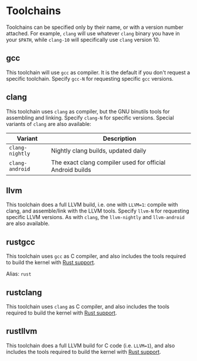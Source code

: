# Toolchains

Toolchains can be specified only by their name, or with a version number
attached. For example, `clang` will use whatever `clang` binary you have in
your `$PATH`, while `clang-10` will specifically use `clang` version 10.

## gcc

This toolchain will use `gcc` as compiler. It is the default if you don't
request a specific toolchain. Specify `gcc-N` for requesting specific `gcc`
versions.

## clang

This toolchain uses `clang` as compiler, but the GNU binutils tools for
assembling and linking. Specify `clang-N` for specific versions. Special
variants of `clang` are also available:

| Variant | Description |
|---------|-------------|
| `clang-nightly` | Nightly clang builds, updated daily |
| `clang-android` | The exact clang compiler used for official Android builds |

## llvm

This toolchain does a full LLVM build, i.e. one with `LLVM=1`: compile with
clang, and assemble/link with the LLVM tools. Specify `llvm-N` for requesting
specific LLVM versions. As with `clang`, the `llvm-nightly` and `llvm-android`
are also available.

## rustgcc

This toolchain uses `gcc` as C compiler, and also includes the tools required
to build the kernel with [Rust support](https://github.com/Rust-for-Linux).

Alias: `rust`

## rustclang

This toolchain uses `clang` as C compiler, and also includes the tools required
to build the kernel with [Rust support](https://github.com/Rust-for-Linux).

## rustllvm

This toolchain does a full LLVM build for C code (i.e. `LLVM=1`), and also
includes the tools required to build the kernel with
[Rust support](https://github.com/Rust-for-Linux).
